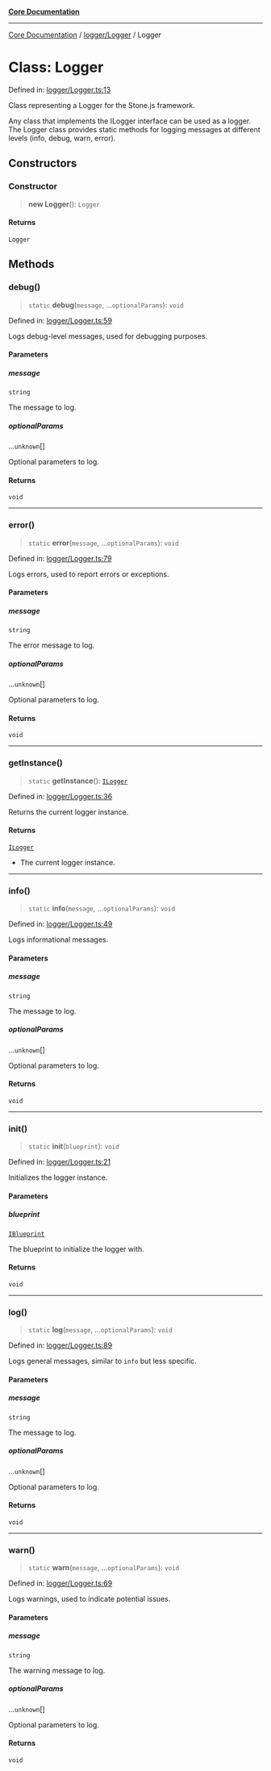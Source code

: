 [**Core Documentation**](../../../README.md)

***

[Core Documentation](../../../README.md) / [logger/Logger](../README.md) / Logger

# Class: Logger

Defined in: [logger/Logger.ts:13](https://github.com/stonemjs/core/blob/e2fddc9518734748c09a72d4b4064dd1d4c1288c/src/logger/Logger.ts#L13)

Class representing a Logger for the Stone.js framework.

Any class that implements the ILogger interface can be used as a logger.
The Logger class provides static methods for logging messages at different levels (info, debug, warn, error).

## Constructors

### Constructor

> **new Logger**(): `Logger`

#### Returns

`Logger`

## Methods

### debug()

> `static` **debug**(`message`, ...`optionalParams`): `void`

Defined in: [logger/Logger.ts:59](https://github.com/stonemjs/core/blob/e2fddc9518734748c09a72d4b4064dd1d4c1288c/src/logger/Logger.ts#L59)

Logs debug-level messages, used for debugging purposes.

#### Parameters

##### message

`string`

The message to log.

##### optionalParams

...`unknown`[]

Optional parameters to log.

#### Returns

`void`

***

### error()

> `static` **error**(`message`, ...`optionalParams`): `void`

Defined in: [logger/Logger.ts:79](https://github.com/stonemjs/core/blob/e2fddc9518734748c09a72d4b4064dd1d4c1288c/src/logger/Logger.ts#L79)

Logs errors, used to report errors or exceptions.

#### Parameters

##### message

`string`

The error message to log.

##### optionalParams

...`unknown`[]

Optional parameters to log.

#### Returns

`void`

***

### getInstance()

> `static` **getInstance**(): [`ILogger`](../../../declarations/interfaces/ILogger.md)

Defined in: [logger/Logger.ts:36](https://github.com/stonemjs/core/blob/e2fddc9518734748c09a72d4b4064dd1d4c1288c/src/logger/Logger.ts#L36)

Returns the current logger instance.

#### Returns

[`ILogger`](../../../declarations/interfaces/ILogger.md)

- The current logger instance.

***

### info()

> `static` **info**(`message`, ...`optionalParams`): `void`

Defined in: [logger/Logger.ts:49](https://github.com/stonemjs/core/blob/e2fddc9518734748c09a72d4b4064dd1d4c1288c/src/logger/Logger.ts#L49)

Logs informational messages.

#### Parameters

##### message

`string`

The message to log.

##### optionalParams

...`unknown`[]

Optional parameters to log.

#### Returns

`void`

***

### init()

> `static` **init**(`blueprint`): `void`

Defined in: [logger/Logger.ts:21](https://github.com/stonemjs/core/blob/e2fddc9518734748c09a72d4b4064dd1d4c1288c/src/logger/Logger.ts#L21)

Initializes the logger instance.

#### Parameters

##### blueprint

[`IBlueprint`](../../../declarations/type-aliases/IBlueprint.md)

The blueprint to initialize the logger with.

#### Returns

`void`

***

### log()

> `static` **log**(`message`, ...`optionalParams`): `void`

Defined in: [logger/Logger.ts:89](https://github.com/stonemjs/core/blob/e2fddc9518734748c09a72d4b4064dd1d4c1288c/src/logger/Logger.ts#L89)

Logs general messages, similar to `info` but less specific.

#### Parameters

##### message

`string`

The message to log.

##### optionalParams

...`unknown`[]

Optional parameters to log.

#### Returns

`void`

***

### warn()

> `static` **warn**(`message`, ...`optionalParams`): `void`

Defined in: [logger/Logger.ts:69](https://github.com/stonemjs/core/blob/e2fddc9518734748c09a72d4b4064dd1d4c1288c/src/logger/Logger.ts#L69)

Logs warnings, used to indicate potential issues.

#### Parameters

##### message

`string`

The warning message to log.

##### optionalParams

...`unknown`[]

Optional parameters to log.

#### Returns

`void`

